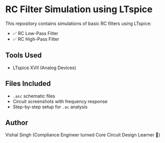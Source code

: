 # RC Filter Simulation using LTspice
This repository contains simulations of basic RC filters using LTspice:
- ✅ RC Low-Pass Filter
- ✅ RC High-Pass Filter
## Tools Used
- LTspice XVII (Analog Devices)
## Files Included
- `.asc` schematic files
- Circuit screenshots with frequency response
- Step-by-step setup for `.ac` analysis
## Author
Vishal Singh (Compliance Engineer turned Core Circuit Design Learner 🚀)
